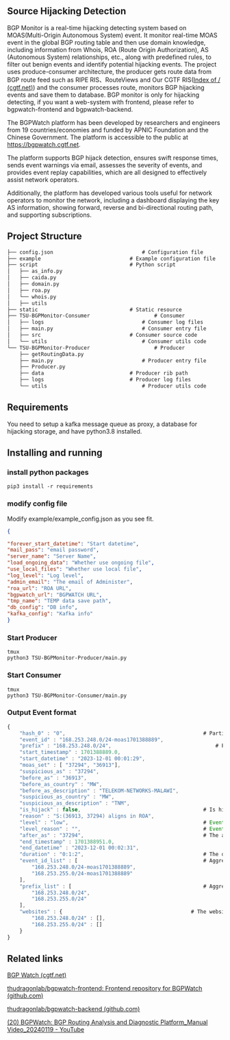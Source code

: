 ## Source Hijacking Detection

BGP Monitor is a real-time hijacking detecting system based on MOAS(Multi-Origin Autonomous System) event. It monitor real-time MOAS event in the global BGP routing table and then use domain knowledge, including information from Whois, ROA (Route Origin Authorization), AS (Autonomous System) relationships, etc., along with predefined rules, to filter out benign events and identify potential hijacking events. The project uses produce-consumer architecture,  the producer gets route data from BGP route feed such as RIPE RIS、RouteViews and Our CGTF RIS([Index of / (cgtf.net)](https://bgp.cgtf.net/)) and the consumer processes route, monitors BGP hijacking events and save them to database. BGP monitor is only for hijacking detecting, if you want a web-system with frontend,  please refer to  bgpwatch-frontend and bgpwatch-backend.

The BGPWatch platform has been developed by researchers and engineers from 19 countries/economies and funded by APNIC Foundation and the Chinese Government. The platform is accessible to the public at https://bgpwatch.cgtf.net.

The platform supports BGP hijack detection, ensures swift response times, sends event warnings via email, assesses the severity of events, and provides event replay capabilities, which are all designed to effectively assist network operators. 

Additionally, the platform has developed various tools useful for network operators to monitor the network, including a dashboard displaying the key AS information, showing forward, reverse and bi-directional routing path, and supporting subscriptions.

## Project Structure

```txt
├── config.json								# Configuration file
├── example								# Example configuration file
├── script								# Python script
│   ├── as_info.py
│   ├── caida.py
│   ├── domain.py
│   ├── roa.py
│   └── whois.py
│   ├── utils
├── static								# Static resource
├── TSU-BGPMonitor-Consumer						# Consumer
│   ├── logs								# Consumer log files
│   ├── main.py								# Consumer entry file
│   ├── src								# Consumer source code
│   └── utils								# Consumer utils code
└── TSU-BGPMonitor-Producer						# Producer
    ├── getRoutingData.py					
    ├── main.py								# Producer entry file
    ├── Producer.py
	├── data							# Producer rib path	
	├── logs							# Producer log files
    └── utils								# Producer utils code
```

## Requirements

You need to setup a kafka message queue as proxy, a database for hijacking storage, and have python3.8 installed. 



## Installing and running
### install python packages

```shell
pip3 install -r requirements
```


### modify config file
Modify example/example_config.json as you see fit.

```json
{

"forever_start_datetime": "Start datetime",
"mail_pass": "email password",
"server_name": "Server Name",
"load_ongoing_data": "Whether use ongoing file",
"use_local_files": "Whether use local file",
"log_level": "Log level",
"admin_email": "The email of Administer",
"roa_url": "ROA URL",
"bgpwatch_url": "BGPWATCH URL",
"tmp_name": "TEMP data save path",
"db_config": "DB info",
"kafka_config": "Kafka info"
}
```

### Start Producer

```shell
tmux 
python3 TSU-BGPMonitor-Producer/main.py
```

### Start Consumer

```shell
tmux 
python3 TSU-BGPMonitor-Consumer/main.py
```

### Output Event format
```javascript
{
    "hash_0" : "0", 											# Partition key of kafka
    "event_id" : "168.253.248.0/24-moas1701388889", 							# Event id
    "prefix" : "168.253.248.0/24", 									# Prefix
    "start_timestamp" : 1701388889.0, 								
    "start_datetime" : "2023-12-01 00:01:29",						
    "moas_set" : [ "37294", "36913"],									# Moas ASN
    "suspicious_as" : "37294",										
    "before_as" : "36913",											
    "before_as_country" : "MW",										
    "before_as_description" : "TELEKOM-NETWORKS-MALAWI",			
    "suspicious_as_country" : "MW",
    "suspicious_as_description" : "TNM",
    "is_hijack" : false,										# Is hijack event
    "reason" : "S:(36913, 37294) aligns in ROA",							# The reason of hijack event
    "level" : "low",											# Event level
    "level_reason" : "",										# Event level reason
    "after_as" : "37294",										# The after ASN when event end
    "end_timestamp" : 1701388951.0,
    "end_datetime" : "2023-12-01 00:02:31",
    "duration" : "0:1:2",										# The duration of event
    "event_id_list" : [ 										# Aggregated event id
        "168.253.248.0/24-moas1701388889", 
        "168.253.255.0/24-moas1701388889"
    ],
    "prefix_list" : [ 											# Aggregated event prefix
        "168.253.248.0/24", 
        "168.253.255.0/24"
    ],
    "websites" : {											# The websites relation to prefix
        "168.253.248.0/24" : [],
        "168.253.255.0/24" : []
    }
}

```

## Related links

[BGP Watch (cgtf.net)](https://bgpwatch.cgtf.net/#/)

[thudragonlab/bgpwatch-frontend: Frontend repository for BGPWatch (github.com)](https://github.com/thudragonlab/bgpwatch-frontend)

[thudragonlab/bgpwatch-backend (github.com)](https://github.com/thudragonlab/bgpwatch-backend)

[(20) BGPWatch: BGP Routing Analysis and Diagnostic Platform_Manual Video_20240119 - YouTube](https://www.youtube.com/watch?v=0vX6i6XOTL4)



